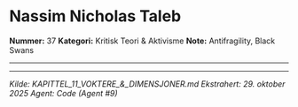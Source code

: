 # Nassim Nicholas Taleb

**Nummer:** 37
**Kategori:** Kritisk Teori & Aktivisme
**Note:** Antifragility, Black Swans

---

---

*Kilde: KAPITTEL_11_VOKTERE_&_DIMENSJONER.md*
*Ekstrahert: 29. oktober 2025*
*Agent: Code (Agent #9)*
